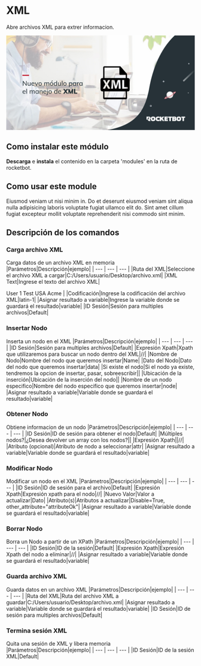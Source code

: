 



# XML
  
Abre archivos XML para extrer informacion.  
  
![banner](https://raw.githubusercontent.com/rocketbot-cl/XML/master/docs/imgs/Banner_XML.png)
## Como instalar este módulo
  
__Descarga__ e __instala__ el contenido en la carpeta 'modules' en la ruta de rocketbot.
## Como usar este module
  
Eiusmod veniam ut nisi minim in. Do et deserunt eiusmod veniam sint aliqua nulla adipisicing laboris voluptate fugiat 
ullamco elit do. Sint amet cillum fugiat excepteur mollit voluptate reprehenderit nisi commodo sint minim.
## Descripción de los comandos

### Carga archivo XML
  
Carga datos de un archivo XML en memoria
|Parámetros|Descripción|ejemplo|
| --- | --- | --- |
|Ruta del XML|Seleccione el archivo XML a cargar|C:/Users/usuario/Desktop/archivo.xml|
|XML Text|Ingrese el texto del archivo XML|<?xml version="1.0" encoding="UTF-8"?>
<?xml-stylesheet type='text/xsl'?> 
<Users>
	<User>
	<Name>User 1</Name>
	<Surname>Test</Surname>
	<Country>USA</Country>
	<Company>Acme</Company>
	</User>
</Users>|
|Codificación|Ingrese la codificación del archivo XML|latin-1|
|Asignar resultado a variable|Ingrese la variable donde se guardará el resultado|variable|
|ID Sesión|Sesión para multiples archivos|Default|

### Insertar Nodo
  
Inserta un nodo en el XML
|Parámetros|Descripción|ejemplo|
| --- | --- | --- |
|ID Sesión|Sesión para multiples archivos|Default|
|Expresión Xpath|Xpath que utilizaremos para buscar un nodo dentro del XML|//|
|Nombre de Nodo|Nombre del nodo que queremos insertar|Name|
|Dato del Nodo|Dato del nodo que queremos insertar|data|
|Si existe el nodo|Si el nodo ya existe, tendremos la opcion de insertar, pasar, sobreescribir||
|Ubicación de la inserción|Ubicación de la inserción del nodo||
|Nombre de un nodo especifico|Nombre del nodo especifico que queremos insertar|node|
|Asignar resultado a variable|Variable donde se guardará el resultado|variable|

### Obtener Nodo
  
Obtiene informacion de un nodo
|Parámetros|Descripción|ejemplo|
| --- | --- | --- |
|ID Sesión|ID de sesión para obtener el nodo|Default|
|Múltiples nodos?|¿Desea devolver un array con los nodos?||
|Expresión Xpath||//|
|Atributo (opcional)|Atributo de nodo a seleccionar|attr|
|Asignar resultado a variable|Variable donde se guardará el resultado|variable|

### Modificar Nodo
  
Modificar un nodo en el XML
|Parámetros|Descripción|ejemplo|
| --- | --- | --- |
|ID Sesión|ID de sesión para el archivo|Default|
|Expresión Xpath|Expresión xpath para el nodo|//|
|Nuevo Valor|Valor a actualizar|Dato|
|Atributo(s)|Atributos a actualizar|Disable=True, other_attribute="attributeOk"|
|Asignar resultado a variable|Variable donde se guardará el resultado|variable|

### Borrar Nodo
  
Borra un Nodo a partir de un XPath
|Parámetros|Descripción|ejemplo|
| --- | --- | --- |
|ID Sesión|ID de la sesión|Default|
|Expresión Xpath|Expresión Xpath del nodo a eliminar|//|
|Asignar resultado a variable|Variable donde se guardará el resultado|variable|

### Guarda archivo XML
  
Guarda datos en un archivo XML
|Parámetros|Descripción|ejemplo|
| --- | --- | --- |
|Ruta del XML|Ruta del archivo XML a guardar|C:/Users/usuario/Desktop/archivo.xml|
|Asignar resultado a variable|Variable donde se guardará el resultado|variable|
|ID Sesión|ID de sesión para multiples archivos|Default|

### Termina sesión XML
  
Quita una sesión de XML y libera memoria
|Parámetros|Descripción|ejemplo|
| --- | --- | --- |
|ID Sesión|ID de la sesión XML|Default|
